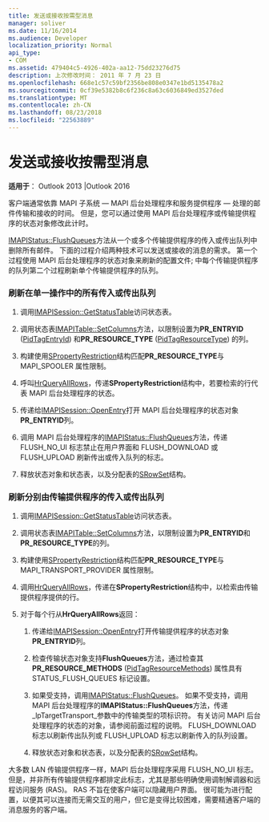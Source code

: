 ```yaml
---
title: 发送或接收按需型消息
manager: soliver
ms.date: 11/16/2014
ms.audience: Developer
localization_priority: Normal
api_type:
- COM
ms.assetid: 479404c5-4926-402a-aa12-75dd23276d75
description: 上次修改时间： 2011 年 7 月 23 日
ms.openlocfilehash: 668e1c57c59bf2356be808e0347e1bd5135478a2
ms.sourcegitcommit: 0cf39e5382b8c6f236c8a63c6036849ed3527ded
ms.translationtype: MT
ms.contentlocale: zh-CN
ms.lasthandoff: 08/23/2018
ms.locfileid: "22563889"
---
```

# <a name="sending-or-receiving-a-message-on-demand"></a>发送或接收按需型消息
  
**适用于**： Outlook 2013 |Outlook 2016 
  
客户端通常依靠 MAPI 子系统 — MAPI 后台处理程序和服务提供程序 — 处理的邮件传输和接收的时间。 但是，您可以通过使用 MAPI 后台处理程序或传输提供程序的状态对象修改此计时。
  
[IMAPIStatus::FlushQueues](imapistatus-flushqueues.md)方法从一个或多个传输提供程序的传入或传出队列中删除所有邮件。 下面的过程介绍两种技术可以发送或接收的消息的需求。 第一个过程使用 MAPI 后台处理程序的状态对象来刷新的配置文件; 中每个传输提供程序的队列第二个过程刷新单个传输提供程序的队列。 
  
### <a name="to-flush-all-incoming-or-outgoing-queues-in-a-single-operation"></a>刷新在单一操作中的所有传入或传出队列
  
1. 调用[IMAPISession::GetStatusTable](imapisession-getstatustable.md)访问状态表。 
    
2. 调用状态表[IMAPITable::SetColumns](imapitable-setcolumns.md)方法，以限制设置为**PR_ENTRYID** ([PidTagEntryId](pidtagentryid-canonical-property.md)) 和**PR_RESOURCE_TYPE** ([PidTagResourceType](pidtagresourcetype-canonical-property.md)) 的列。
    
3. 构建使用[SPropertyRestriction](spropertyrestriction.md)结构匹配**PR_RESOURCE_TYPE**与 MAPI_SPOOLER 属性限制。 
    
4. 呼叫[HrQueryAllRows](hrqueryallrows.md)，传递**SPropertyRestriction**结构中，若要检索的行代表 MAPI 后台处理程序的状态。 
    
5. 传递给[IMAPISession::OpenEntry](imapisession-openentry.md)打开 MAPI 后台处理程序的状态对象**PR_ENTRYID**列。 
    
6. 调用 MAPI 后台处理程序的[IMAPIStatus::FlushQueues](imapistatus-flushqueues.md)方法，传递 FLUSH_NO_UI 标志禁止在用户界面和 FLUSH_DOWNLOAD 或 FLUSH_UPLOAD 刷新传出或传入队列的标志。 
    
7. 释放状态对象和状态表，以及分配表的[SRowSet](srowset.md)结构。 
    
### <a name="to-flush-incoming-or-outgoing-queues-individually-by-transport-provider"></a>刷新分别由传输提供程序的传入或传出队列
  
1. 调用[IMAPISession::GetStatusTable](imapisession-getstatustable.md)访问状态表。 
    
2. 调用状态表[IMAPITable::SetColumns](imapitable-setcolumns.md)方法，以限制设置为**PR_ENTRYID**和**PR_RESOURCE_TYPE**的列。
    
3. 构建使用[SPropertyRestriction](spropertyrestriction.md)结构匹配**PR_RESOURCE_TYPE**与 MAPI_TRANSPORT_PROVIDER 属性限制。 
    
4. 调用[HrQueryAllRows](hrqueryallrows.md)，传递在**SPropertyRestriction**结构中，以检索由传输提供程序提供的行。 
    
5. 对于每个行从**HrQueryAllRows**返回：
    
    1. 传递给[IMAPISession::OpenEntry](imapisession-openentry.md)打开传输提供程序的状态对象**PR_ENTRYID**列。 
        
    2. 检查传输状态对象支持**FlushQueues**方法，通过检查其**PR_RESOURCE_METHODS** ([PidTagResourceMethods](pidtagresourcemethods-canonical-property.md)) 属性具有 STATUS_FLUSH_QUEUES 标记设置。 
        
    3. 如果受支持，调用[IMAPIStatus::FlushQueues](imapistatus-flushqueues.md)。 如果不受支持，调用 MAPI 后台处理程序的**IMAPIStatus::FlushQueues**方法，传递_lpTargetTransport_参数中的传输类型的项标识符。 有关访问 MAPI 后台处理程序的状态的对象，请参阅前面过程的说明。 FLUSH_DOWNLOAD 标志以刷新传出队列或 FLUSH_UPLOAD 标志以刷新传入的队列设置。 
        
    4. 释放状态对象和状态表，以及分配表的[SRowSet](srowset.md)结构。 
    
大多数 LAN 传输提供程序一样，MAPI 后台处理程序采用 FLUSH_NO_UI 标志。 但是，并非所有传输提供程序都排定此标志，尤其是那些明确使用调制解调器和远程访问服务 (RAS)。 RAS 不旨在使客户端可以隐藏用户界面。 很可能为进行配置，以便其可以连接而无需交互的用户，但它是变得比较困难，需要精通客户端的消息服务的客户端。
  


